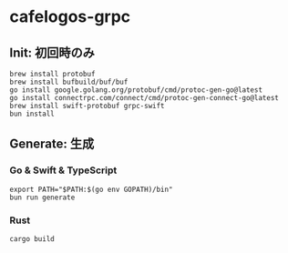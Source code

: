 # cafelogos-grpc

## Init: 初回時のみ
```
brew install protobuf
brew install bufbuild/buf/buf
go install google.golang.org/protobuf/cmd/protoc-gen-go@latest
go install connectrpc.com/connect/cmd/protoc-gen-connect-go@latest
brew install swift-protobuf grpc-swift
bun install
```

## Generate: 生成
### Go & Swift & TypeScript
```
export PATH="$PATH:$(go env GOPATH)/bin"
bun run generate
```
### Rust
```
cargo build
```
